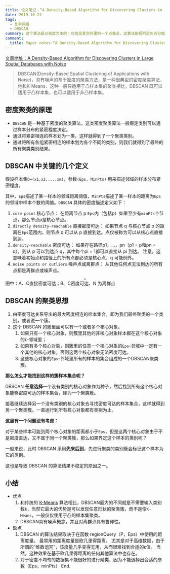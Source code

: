 ```yaml
---
title: 论文笔记：“A Density-Based Algorithm for Discovering Clusters in Large Spatial Databases with Noise”
date: 2019-10-23
tags:
  - 复杂网络
  - DBSCAN
summary: 这个算法是以密度为本的：在给定某空间里的一个点集合，这算法能把附近的点分成一组（有很多相邻点的点），并标记出位于低密度区域的局外点（最接近它的点也十分远）。
comment:
  title: Paper notes:“A Density-Based Algorithm for Discovering Clusters in Large Spatial Databases with Noise”
---
```


[文章地址：A Density-Based Algorithm for Discovering Clusters in Large Spatial Databases with Noise](https://www.aaai.org/Papers/KDD/1996/KDD96-037.pdf?source=post_page)

> DBSCAN(Density-Based Spatial Clustering of Applications with Noise)，具有噪声的基于密度的聚类方法，是一种很典型的密度聚类算法，他和K-Means，这种一般只适用于凸样本集的聚类相比，DBSCAN 既可以适用于凸样本集，也可以适用于非凸样本集。

## 密度聚类的原理

- `DBSCAN` 是一种基于密度的聚类算法，这类密度聚类算法一般假定类别可以通过样本分布的紧密程度决定。
- 通过将紧密相连的样本划为一类，这样就得到了一个聚类类别。
- 通过将所有各组紧密相连的样本划为各个不同的类别，则我们就得到了最终的所有聚类类别结果。

## DBSCAN 中关键的几个定义

假设样本集`D=(x1,x2,...,xm)`，参数`(Eps, MinPts)` 用来描述邻域的样本分布紧密程度。

其中，`Eps`描述了某一样本的邻域距离阈值，`MinPts`描述了某一样本的距离为`Eps`的邻域中样本个数的阈值。`DBSCAN` 具体的密度描述定义如下：

1. `core point` 核心节点：
在距离节点 p `Eps`内（包括p）如果至少有`minPts`个节点，那么节点p是核心节点。
2. `directly density-reachable` 直接密度可达：
如果节点 q 与核心节点 p 的距离在`Eps`范围内，则节点 q 可以从 p 直接到达。点仅被称为可以从核心点直接到达。
3. `density-reachable` 密度可达：
如果存在路径p1，...，pn（p1 = p和pn = q），则从 p 可以到达点 q，其中每个pi + 1都可以直接从 pi 到达。 注意，这意味着初始点和路径上的所有点都必须是核心点，q 可能例外。
4. `noise points or outliers` 噪声点或离群点：
从其他任何点无法到达的所有点都是离群点或噪声点。

<div  align="center">    
  <img src="@assets/20191023/DBSCAN.png" style="zoom:40%" >
</div>
图中：A、C直接密度可达；B、C密度可达、N 为离群点

## DBSCAN 的聚类思想
1. 由密度可达关系导出的最大密度相连的样本集合，即为我们最终聚类的一个类别，或者说一个簇。
2. 这个 DBSCAN 的簇里面可以有一个或者多个核心对象。
   1. 如果只有一个核心对象，则簇里其他的非核心对象样本都在这个核心对象的ϵ-邻域里；
   2. 如果有多个核心对象，则簇里的任意一个核心对象的`Eps`-邻域中一定有一个其他的核心对象，否则这两个核心对象无法密度可达。
   3. 这些核心对象的`Eps`-邻域里所有的样本的集合组成的一个DBSCAN聚类簇。

**那么怎么才能找到这样的簇样本集合呢？**

DBSCAN **任意选择**一个没有类别的核心对象作为种子，然后找到所有这个核心对象能够密度可达的样本集合，即为一个聚类簇。

接着继续选择另一个没有类别的核心对象去寻找密度可达的样本集合，这样就得到另一个聚类簇。一直运行到所有核心对象都有类别为止。

**这里有一个问题没有考虑：**

对于某些样本可能到两个核心对象的距离都小于`Eps`，但是这两个核心对象由于不是密度直达，又不属于同一个聚类簇，那么如果界定这个样本的类别呢？

一般来说，此时 DBSCAN 采用**先来后到**，先进行聚类的类别簇会标记这个样本为它的类别。

这也是导致 DBSCAN 的算法结果不稳定的原因之一。

## 小结

- 优点
  1. 和传统的 [K-Means](https://en.wikipedia.org/wiki/K-means_clustering) 算法相比，DBSCAN最大的不同就是不需要输入类别数`k`，当然它最大的优势是可以发现任意形状的聚类簇，而不是像`K-Means`，一般仅仅使用于凸的样本集聚类。
  2. DBSCAN具有噪声概念，并且对离群点具有鲁棒性。
- 缺点
  1. DBSCAN 的算法结果取决于在函数 regionQuery（P，Eps）中使用的距离度量。 最常用的距离度量是欧几里得距离。 尤其是对于高维数据，由于所谓的“维数诅咒”，该度量几乎变得无用，从而很难找到合适的ε值。 当然，这种效果在基于欧几里得距离的任何其他算法中也存在。
  2. 对于密度不均匀的数据集不能很好的进行聚类，因为不能选择出合适的参数（Eps，minPts） 
End.
